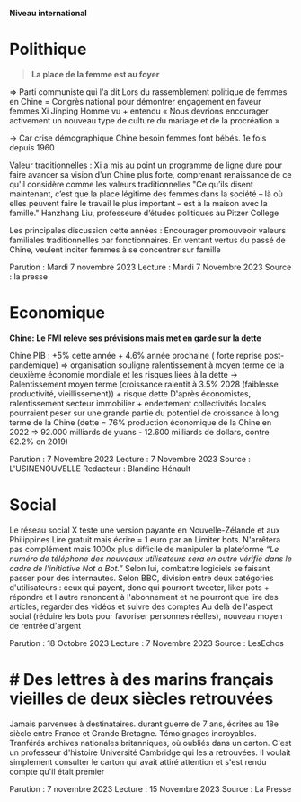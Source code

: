 **Niveau international**

# Polithique

>**La place de la femme est au foyer**

⇒ Parti communiste qui l'a dit
Lors du rassemblement politique de femmes en Chine = Congrès national pour démontrer engagement en faveur femmes
Xi Jinping
Homme vu + entendu
« Nous devrions encourager activement un nouveau type de culture du mariage et de la procréation »


→ Car crise démographique  Chine besoin femmes font bébés. 1e fois depuis 1960

Valeur traditionnelles : Xi a mis au point un programme de ligne dure pour faire avancer sa vision d'un Chine plus forte, comprenant renaissance de ce qu'il considère comme les valeurs traditionnelles
"Ce qu’ils disent maintenant, c’est que la place légitime des femmes dans la société – là où elles peuvent faire le travail le plus important – est à la maison avec la famille." Hanzhang Liu, professeure d’études politiques au Pitzer College

Les principales discussion cette années : Encourager promouveoir valeurs familiales traditionnelles par fonctionnaires. En ventant vertus du passé de Chine, veulent inciter femmes à se concentrer sur famille

Parution : Mardi 7 novembre 2023
Lecture : Mardi 7 Novembre 2023
Source : la presse

# Economique
**Chine: Le FMI relève ses prévisions mais met en garde sur la dette**

Chine PIB : +5% cette année + 4.6% année prochaine ( forte reprise post-pandémique) ⇒ organisation souligne ralentissement à moyen terme de la deuxième économie mondiale et les risques liées à la dette
→ Ralentissement moyen terme (croissance ralentit à 3.5% 2028 (faiblesse productivité, vieillissement)) + risque dette
D'après économistes, ralentissement secteur immobilier + endettement collectivités locales pourraient peser sur une grande partie du potentiel de croissance à long terme de la Chine (dette = 76% production économique de la Chine en 2022 ⇒ 92.000 milliards de yuans - 12.600 milliards de dollars, contre 62.2% en 2019)

Parution : 7 Novembre 2023
Lecture : 7 Novembre 2023
Source : L'USINENOUVELLE
Redacteur : Blandine Hénault

# Social
Le réseau social X teste une version payante en Nouvelle-Zélande et aux Philippines
Lire gratuit mais écrire = 1 euro par an
Limiter bots. N'arrêtera pas complément mais 1000x plus difficile de manipuler la plateforme
_“Le numéro de téléphone des nouveaux utilisateurs sera en outre vérifié dans le cadre de l’initiative Not a Bot.”_
Selon lui, combattre logiciels se faisant passer pour des internautes.
Selon BBC, division entre deux catégories d'utilisateurs : ceux qui payent, donc qui pourront tweeter, liker pots + répondre et l'autre renoncent à l'abonnement et ne pourront que lire des articles, regarder des vidéos et suivre des comptes
Au delà de l'aspect social (réduire les bots pour favoriser personnes réelles), nouveau moyen de rentrée d'argent

Parution : 18 Octobre 2023
Lecture : 7 Novembre 2023
Source : LesEchos

# # Des lettres à des marins français vieilles de deux siècles retrouvées
Jamais parvenues à destinataires. durant guerre de 7 ans, écrites au 18e siècle entre France et Grande Bretagne.
Témoignages incroyables.
Tranférés archives nationales britanniques, où oubliés dans un carton. C'est un professeur d'histoire Université Cambridge qui les a retrouvées. Il voulait simplement consulter le carton qui avait attiré attention et s'est rendu compte qu'il était premier

Parution : 7 novembre 2023
Lecture : 15 Novembre 2023
Source : La Presse
